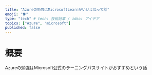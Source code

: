 ```yaml
---
title: "Azureの勉強はMicrosoftLearnがいいよねって話"
emoji: "🐕"
type: "tech" # tech: 技術記事 / idea: アイデア
topics: ["Azure", "microsoft"]
published: false
---
```


# 概要
Azureの勉強はMicrosoft公式のラーニングパスサイトがおすすめという話